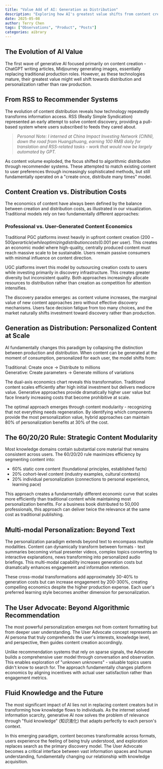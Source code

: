 ```yaml
---
title: "Value Add of AI: Generation as Distribution"
description: "Exploring how AI's greatest value shifts from content creation to personalized distribution and synthesis. From RSS feeds to knowledge liquefaction and the future of adaptive content experiences."
date: 2025-05-08
author: Terry Chen
tags: ["Observations", "Product", "Posts"]
categories: aibrary
---
```


## The Evolution of AI Value

The first wave of generative AI focused primarily on content creation - ChatGPT writing articles, Midjourney generating images, essentially replacing traditional production roles. However, as these technologies mature, their greatest value might well shift towards distribution and personalization rather than raw production.

## From RSS to Recommender Systems

The evolution of content distribution reveals how technology repeatedly transforms information access. RSS (Really Simple Syndication) represented an early attempt to solve content discovery, providing a pull-based system where users subscribed to feeds they cared about.

> *Personal Note: I interned at China Impact Investing Network (CINN), down the road from Huangzhuang, earning 100 RMB daily for translation and RSS-related tasks - work that would now be largely automated by GPT.*

As content volume exploded, the focus shifted to algorithmic distribution through recommender systems. These attempted to match existing content to user preferences through increasingly sophisticated methods, but still fundamentally operated on a "create once, distribute many times" model.

## Content Creation vs. Distribution Costs

The economics of content have always been defined by the balance between creation and distribution costs, as illustrated in our visualization. Traditional models rely on two fundamentally different approaches:

### Professional vs. User-Generated Content Economics

Traditional PGC platforms invest heavily in upfront content creation ($200-500 per article) while optimizing distribution costs ($0.001 per user). This creates an economic model where high-quality, centrally produced content must reach massive scale to be sustainable. Users remain passive consumers with minimal influence on content direction.

UGC platforms invert this model by outsourcing creation costs to users while investing primarily in discovery infrastructure. This creates greater diversity but inconsistent quality. Both approaches increasingly allocate resources to distribution rather than creation as competition for attention intensifies.

The discovery paradox emerges: as content volume increases, the marginal value of new content approaches zero without effective discovery mechanisms. Users face decision fatigue from too many choices, and the market naturally shifts investment toward discovery rather than production.

## Generation as Distribution: Personalized Content at Scale

AI fundamentally changes this paradigm by collapsing the distinction between production and distribution. When content can be generated at the moment of consumption, personalized for each user, the model shifts from:

Traditional: Create once → Distribute to millions  
Generative: Create parameters → Generate millions of variations

The dual-axis economics chart reveals this transformation. Traditional content scales efficiently after high initial investment but delivers mediocre value. Generative approaches provide dramatically higher user value but face linearly increasing costs that become prohibitive at scale.

The optimal approach emerges through content modularity - recognizing that not everything needs regeneration. By identifying which components provide the most personalization value, hybrid approaches can maintain 80% of personalization benefits at 30% of the cost.

## The 60/20/20 Rule: Strategic Content Modularity

Most knowledge domains contain substantial core material that remains consistent across users. The 60/20/20 rule maximizes efficiency by segmenting content into:

- 60% static core content (foundational principles, established facts)
- 20% cohort-level content (industry examples, cultural contexts)
- 20% individual personalization (connections to personal experience, learning pace)

This approach creates a fundamentally different economic curve that scales more efficiently than traditional content while maintaining most personalization benefits. For a business book distributed to 50,000 professionals, this approach can deliver twice the relevance at the same cost as traditional publishing.

## Multi-modal Personalization: Beyond Text

The personalization paradigm extends beyond text to encompass multiple modalities. Content can dynamically transform between formats - text summaries becoming virtual presenter videos, complex topics converting to interactive explanations, news transforming into personalized audio briefings. This multi-modal capability increases generation costs but dramatically enhances engagement and information retention.

These cross-modal transformations add approximately 30-40% to generation costs but can increase engagement by 200-300%, creating compelling economics despite the higher production expense. Each user's preferred learning style becomes another dimension for personalization.

## The User Advocate: Beyond Algorithmic Recommendation

The most powerful personalization emerges not from content formatting but from deeper user understanding. The User Advocate concept represents an AI persona that truly comprehends the user's interests, knowledge level, and perspective, then guides content creation accordingly.

Unlike recommendation systems that rely on sparse signals, the Advocate builds a comprehensive user model through conversation and observation. This enables exploration of "unknown unknowns" - valuable topics users didn't know to search for. The approach fundamentally changes platform economics by aligning incentives with actual user satisfaction rather than engagement metrics.

## Fluid Knowledge and the Future

The most significant impact of AI lies not in replacing content creators but in transforming how knowledge flows to individuals. As the internet solved information scarcity, generative AI now solves the problem of relevance through "fluid knowledge" (知识液化) that adapts perfectly to each person's context.

In this emerging paradigm, content becomes transformable across formats, users experience the feeling of being truly understood, and exploration replaces search as the primary discovery model. The User Advocate becomes a critical interface between vast information spaces and human understanding, fundamentally changing our relationship with knowledge acquisition.